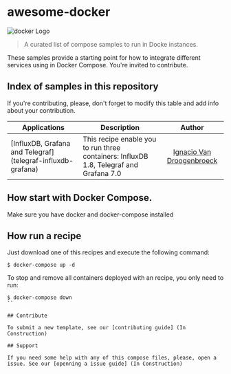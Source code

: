 # awesome-docker
![docker Logo](https://www.docker.com/sites/default/files/d8/styles/role_icon/public/2019-07/vertical-logo-monochromatic.png)
> A curated list of compose samples to run in Docke instances.

These samples provide a starting point for how to integrate different services using in Docker Compose. You're invited to contribute.

## Index of samples in this repository
If you're contributing, please, don't forget to modify this table and add info about your contribution. 

| Applications         | Description | Author |
|----------------------|-------------|:------:|
| [InfluxDB, Grafana and Telegraf] (telegraf-influxdb-grafana) | This recipe enable you to run three containers: InfluxDB 1.8, Telegraf and Grafana 7.0 | [Ignacio Van Droogenbroeck](https://github.com/xe-nvdk) |  
## How start with Docker Compose.
Make sure you have docker and docker-compose installed

## How run a recipe
Just download one of this recipes and execute the following command:

```
$ docker-compose up -d
```

To stop and remove all containers deployed with an recipe, you only need to run:
```
$ docker-compose down
``

## Contribute

To submit a new template, see our [contributing guide] (In Construction)

## Support

If you need some help with any of this compose files, please, open a issue. See our [openning a issue guide] (In Construction)
